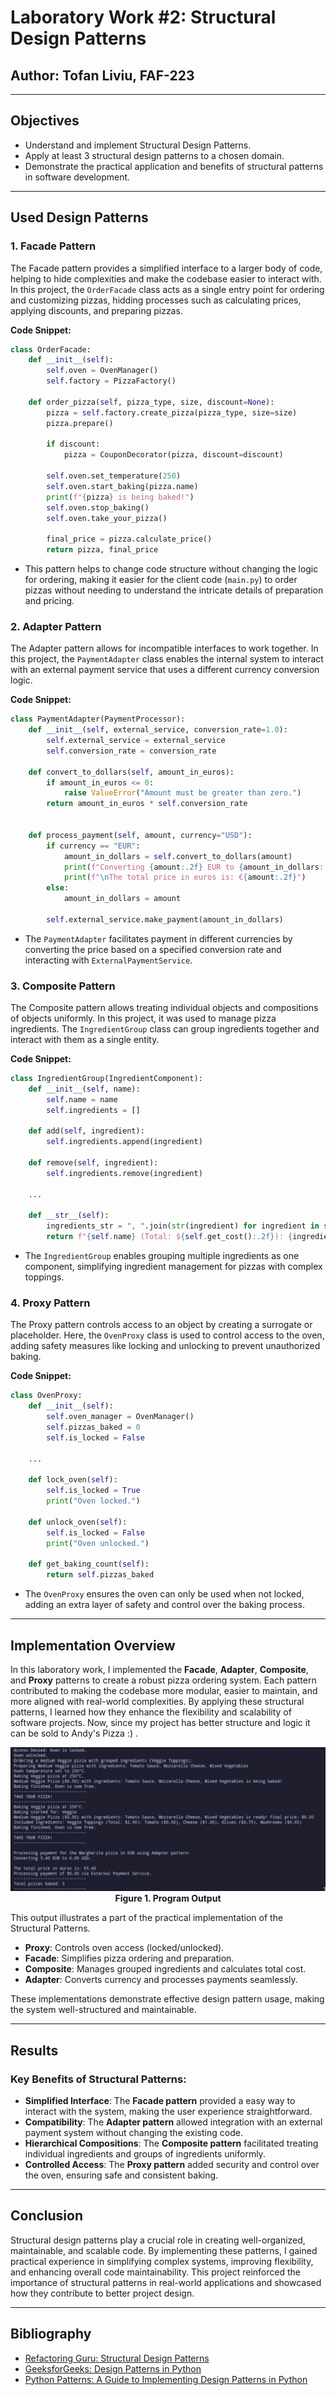 # Laboratory Work #2: Structural Design Patterns

## Author: Tofan Liviu, FAF-223

---

## Objectives

* Understand and implement Structural Design Patterns.
* Apply at least 3 structural design patterns to a chosen domain.
* Demonstrate the practical application and benefits of structural patterns in software development.

---

## Used Design Patterns

### 1. **Facade Pattern**
The Facade pattern provides a simplified interface to a larger body of code, helping to hide complexities and make the codebase easier to interact with. In this project, the `OrderFacade` class acts as a single entry point for ordering and customizing pizzas, hidding processes such as calculating prices, applying discounts, and preparing pizzas.

**Code Snippet:**
```python
class OrderFacade:
    def __init__(self):
        self.oven = OvenManager()
        self.factory = PizzaFactory()

    def order_pizza(self, pizza_type, size, discount=None):
        pizza = self.factory.create_pizza(pizza_type, size=size)
        pizza.prepare()

        if discount:
            pizza = CouponDecorator(pizza, discount=discount)
        
        self.oven.set_temperature(250)
        self.oven.start_baking(pizza.name)
        print(f"{pizza} is being baked!")
        self.oven.stop_baking()
        self.oven.take_your_pizza()
        
        final_price = pizza.calculate_price()
        return pizza, final_price
```
* This pattern helps to change code structure without changing the logic for ordering, making it easier for the client code (`main.py`) to order pizzas without needing to understand the intricate details of preparation and pricing.

### 2. **Adapter Pattern**
The Adapter pattern allows for incompatible interfaces to work together. In this project, the `PaymentAdapter` class enables the internal system to interact with an external payment service that uses a different currency conversion logic.

**Code Snippet:**
```python
class PaymentAdapter(PaymentProcessor):
    def __init__(self, external_service, conversion_rate=1.0):
        self.external_service = external_service
        self.conversion_rate = conversion_rate

    def convert_to_dollars(self, amount_in_euros):
        if amount_in_euros <= 0:
            raise ValueError("Amount must be greater than zero.")
        return amount_in_euros * self.conversion_rate


    def process_payment(self, amount, currency="USD"):
        if currency == "EUR":
            amount_in_dollars = self.convert_to_dollars(amount)
            print(f"Converting {amount:.2f} EUR to {amount_in_dollars:.2f} USD.")
            print(f"\nThe total price in euros is: €{amount:.2f}")
        else:
            amount_in_dollars = amount

        self.external_service.make_payment(amount_in_dollars)
```
* The `PaymentAdapter` facilitates payment in different currencies by converting the price based on a specified conversion rate and interacting with `ExternalPaymentService`.

### 3. **Composite Pattern**
The Composite pattern allows treating individual objects and compositions of objects uniformly. In this project, it was used to manage pizza ingredients. The `IngredientGroup` class can group ingredients together and interact with them as a single entity.

**Code Snippet:**
```python
class IngredientGroup(IngredientComponent):
    def __init__(self, name):
        self.name = name
        self.ingredients = []

    def add(self, ingredient):
        self.ingredients.append(ingredient)

    def remove(self, ingredient):
        self.ingredients.remove(ingredient)

    ...

    def __str__(self):
        ingredients_str = ", ".join(str(ingredient) for ingredient in self.ingredients)
        return f"{self.name} (Total: ${self.get_cost():.2f}): {ingredients_str}"
```
* The `IngredientGroup` enables grouping multiple ingredients as one component, simplifying ingredient management for pizzas with complex toppings.

### 4. **Proxy Pattern**
The Proxy pattern controls access to an object by creating a surrogate or placeholder. Here, the `OvenProxy` class is used to control access to the oven, adding safety measures like locking and unlocking to prevent unauthorized baking.

**Code Snippet:**
```python
class OvenProxy:
    def __init__(self):
        self.oven_manager = OvenManager()
        self.pizzas_baked = 0
        self.is_locked = False

    ...

    def lock_oven(self):
        self.is_locked = True
        print("Oven locked.")

    def unlock_oven(self):
        self.is_locked = False
        print("Oven unlocked.")

    def get_baking_count(self):
        return self.pizzas_baked
```
* The `OvenProxy` ensures the oven can only be used when not locked, adding an extra layer of safety and control over the baking process.

---

## Implementation Overview

In this laboratory work, I implemented the **Facade**, **Adapter**, **Composite**, and **Proxy** patterns to create a robust pizza ordering system. Each pattern contributed to making the codebase more modular, easier to maintain, and more aligned with real-world complexities. By applying these structural patterns, I learned how they enhance the flexibility and scalability of software projects. Now, since my project has better structure and logic it can be sold to Andy's Pizza :) .

<p align="center">
  <img src="image2.jpg" alt="Program Output"><br>
  <strong>Figure 1. Program Output</strong>
</p>
This output illustrates a part of the practical implementation of the Structural Patterns.

- **Proxy**: Controls oven access (locked/unlocked).
- **Facade**: Simplifies pizza ordering and preparation.
- **Composite**: Manages grouped ingredients and calculates total cost.
- **Adapter**: Converts currency and processes payments seamlessly.

These implementations demonstrate effective design pattern usage, making the system well-structured and maintainable.

---

## Results

### Key Benefits of Structural Patterns:
* **Simplified Interface**: The **Facade pattern** provided a easy way to interact with the system, making the user experience straightforward.
* **Compatibility**: The **Adapter pattern** allowed integration with an external payment system without changing the existing code.
* **Hierarchical Compositions**: The **Composite pattern** facilitated treating individual ingredients and groups of ingredients uniformly.
* **Controlled Access**: The **Proxy pattern** added security and control over the oven, ensuring safe and consistent baking.

---

## Conclusion

Structural design patterns play a crucial role in creating well-organized, maintainable, and scalable code. By implementing these patterns, I gained practical experience in simplifying complex systems, improving flexibility, and enhancing overall code maintainability. This project reinforced the importance of structural patterns in real-world applications and showcased how they contribute to better project design.

---

## Bibliography

- [Refactoring Guru: Structural Design Patterns](https://refactoring.guru/design-patterns/structural)
- [GeeksforGeeks: Design Patterns in Python](https://www.geeksforgeeks.org/design-patterns-python/)
- [Python Patterns: A Guide to Implementing Design Patterns in Python](https://python-patterns.guide/)